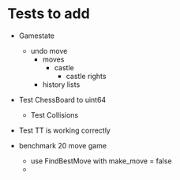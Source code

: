 # Tests to add

- Gamestate

  - undo move
    - moves
      - castle
        - castle rights
    - history lists

- Test ChessBoard to uint64
  - Test Collisions
- Test TT is working correctly

- benchmark 20 move game
  - use FindBestMove with make_move = false
  -
